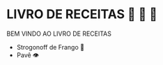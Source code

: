 # LIVRO DE RECEITAS :blue_book: :apple: :cake: 

BEM VINDO AO LIVRO DE RECEITAS

- Strogonoff de Frango :chicken:
- Pavê :eye: 